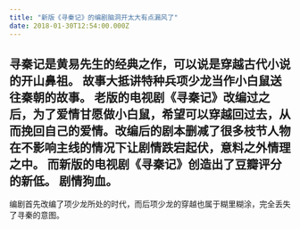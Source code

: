 ```yaml
---
title: "新版《寻秦记》的编剧脑洞开太大有点漏风了"
date: 2018-01-30T12:54:00.000Z
---
```


寻秦记是黄易先生的经典之作，可以说是穿越古代小说的开山鼻祖。
故事大抵讲特种兵项少龙当作小白鼠送往秦朝的故事。
老版的电视剧《寻秦记》改编过之后，为了爱情甘愿做小白鼠，希望可以穿越回过去，从而挽回自己的爱情。改编后的剧本删减了很多枝节人物在不影响主线的情况下让剧情跌宕起伏，意料之外情理之中。
而新版的电视剧《寻秦记》创造出了豆瓣评分的新低。
剧情狗血。
-----------
编剧首先改编了项少龙所处的时代，而后项少龙的穿越也属于糊里糊涂，完全丢失了寻秦的意图。
